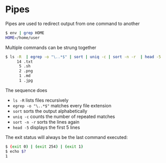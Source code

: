 # Pipes

Pipes are used to redirect output from one command to another

```bash
$ env | grep HOME
HOME=/home/user
```

Multiple commands can be strung together

```bash
$ ls -R  | egrep -o "\..*$" | sort | uniq -c | sort -n -r  | head -5
     14 .txt
      5 .sh
      2 .png
      1 .md
      1 .jpg
```
The sequence does

* `ls -R` lists files recursively
* `egrep -o "\..*$"` matches every file extension
* `sort` sorts the output alphabetically
* `uniq -c` counts the number of repeated matches
* `sort -n -r` sorts the lines again
* `head -5` displays the first 5 lines

The exit status will always be the last command executed:

```bash
$ (exit 0) | (exit 254) | (exit 1)
$ echo $?
1
```